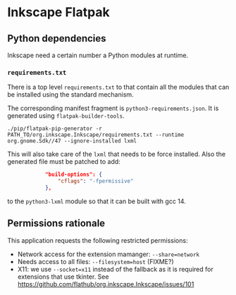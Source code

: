 # Inkscape Flatpak

## Python dependencies

Inkscape need a certain number a Python modules at runtime.

### `requirements.txt`

There is a top level `requirements.txt` to that contain all the modules
that can be installed using the standard mechanism.

The corresponding manifest fragment is `python3-requirements.json`. It
is generated using `flatpak-builder-tools`.
```
./pip/flatpak-pip-generator -r PATH_TO/org.inkscape.Inkscape/requirements.txt --runtime org.gnome.Sdk//47 --ignore-installed lxml
```

This will also take care of the `lxml` that needs to be force
installed. Also the generated file must be patched to add:

```json
            "build-options": {
                "cflags": "-fpermissive"
            },
```

to the `python3-lxml` module so that it can be built with gcc 14.

## Permissions rationale

This application requests the following restricted permissions:

- Network access for the extension mamanger: `--share=network`
- Needs access to all files: `--filesystem=host` (FIXME?)
- X11: we use `--socket=x11` instead of the fallback as it is required
  for extensions that use tkinter. See
  https://github.com/flathub/org.inkscape.Inkscape/issues/101
